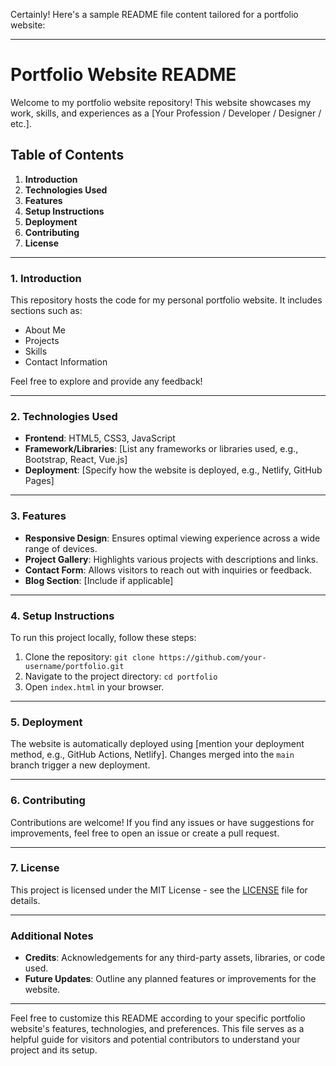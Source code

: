 Certainly! Here's a sample README file content tailored for a portfolio website:

---

# Portfolio Website README

Welcome to my portfolio website repository! This website showcases my work, skills, and experiences as a [Your Profession / Developer / Designer / etc.].

## Table of Contents
1. **Introduction**
2. **Technologies Used**
3. **Features**
4. **Setup Instructions**
5. **Deployment**
6. **Contributing**
7. **License**

---

### 1. Introduction

This repository hosts the code for my personal portfolio website. It includes sections such as:
- About Me
- Projects
- Skills
- Contact Information

Feel free to explore and provide any feedback!

---

### 2. Technologies Used

- **Frontend**: HTML5, CSS3, JavaScript
- **Framework/Libraries**: [List any frameworks or libraries used, e.g., Bootstrap, React, Vue.js]
- **Deployment**: [Specify how the website is deployed, e.g., Netlify, GitHub Pages]

---

### 3. Features

- **Responsive Design**: Ensures optimal viewing experience across a wide range of devices.
- **Project Gallery**: Highlights various projects with descriptions and links.
- **Contact Form**: Allows visitors to reach out with inquiries or feedback.
- **Blog Section**: [Include if applicable]

---

### 4. Setup Instructions

To run this project locally, follow these steps:

1. Clone the repository: `git clone https://github.com/your-username/portfolio.git`
2. Navigate to the project directory: `cd portfolio`
3. Open `index.html` in your browser.

---

### 5. Deployment

The website is automatically deployed using [mention your deployment method, e.g., GitHub Actions, Netlify]. Changes merged into the `main` branch trigger a new deployment.

---

### 6. Contributing

Contributions are welcome! If you find any issues or have suggestions for improvements, feel free to open an issue or create a pull request.

---

### 7. License

This project is licensed under the MIT License - see the [LICENSE](./LICENSE) file for details.

---

### Additional Notes

- **Credits**: Acknowledgements for any third-party assets, libraries, or code used.
- **Future Updates**: Outline any planned features or improvements for the website.

---

Feel free to customize this README according to your specific portfolio website's features, technologies, and preferences. This file serves as a helpful guide for visitors and potential contributors to understand your project and its setup.
